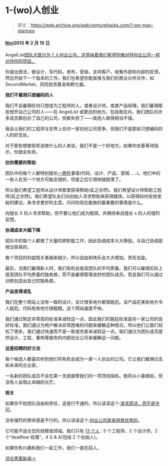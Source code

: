 # 1-(wo)人创业

> 原文：<https://web.archive.org/web/venturehacks.com/1-wo-man-startups>

#### [Nivi](/web/20221208085913/https://venturehacks.com/about)2013 年 2 月 15 日

AngelList[团队大致分为 1 人创业公司。这意味着我们希望你像对待创业公司一样对待你的项目。](https://web.archive.org/web/20221208085913/https://angel.co/)

你提出想法，做设计，写代码，发布，营销，支持客户，收集外部和内部的反馈，然后开始下一个版本的工作。我们也希望你能直接与我们的商业伙伴合作，如 SecondMarket、风险投资基金和孵化器。

**我们不雇佣只想编码的人**

我们不会雇佣任何只想成为工程师的人。或者设计师。或者产品经理。我们雇佣那些想开自己公司的人——在 AngelList 或更远的地方。包括我在内，我们团队的许多成员都创办了自己的公司，但都失败了——其他人做得相当不错。

我会让我们的工程师与世界上任何一家初创公司竞争，但我们不是那些只想编码的人的好去处。

对于那些想被告知该做什么的人来说，我们不是一个好地方。如果你坐着等待指示，你就会失败。

**拉你需要的帮助**

团队中的每个人都特别擅长[一两件](https://web.archive.org/web/20221208085913/http://dilbertblog.typepad.com/the_dilbert_blog/2007/07/career-advice.html)事情(代码、设计、产品、营销……)。他们中的一些人在另一个地方可能会很好。但是之后它很快就脱落了。

所以我们希望工程师从设计师那里获得帮助(反之亦然)。我们希望设计师帮助工程师(反之亦然)。我们希望队友们向创始人寻求帮助来获得媒体。以获得如何安排发射的建议。来寻求更好的主意。问问你现在能做的最重要的事情是什么。

向擅长 X 的人寻求帮助，但不要让他们成为瓶颈。并期待来自擅长 x 的人的强烈反馈。

**协调成本大幅下降**

团队中的每个人都做了大量的跨职能工作，因此协调成本大大降低。与自己协调是相当容易的。

每个项目的利益相关者越来越少，所以自由和快乐会大大增加。责任也是。

最后，当我们雇佣新人时，我们有机会提高团队的平均质量。我们可以雇佣实际上提高团队平均质量的独角兽，而不是雇佣管理良好的团队成员。而且我们可以通过训练创造出自己的独角兽。

**产品变得凌乱**

我们在整个网站上没有一致的设计。设计很多地方都很尴尬。该产品在某些地方令人尴尬。代码有些地方很粗糙。这个网站速度不快。

我们通过制定非常高的标准来减轻这一点，因此我们的尴尬标准是另一家公司的良好标准。我们通过为用户解决非常困难的问题来缓解这种情况，所以他们让我们轻松了很多。我们通过快速而不是一致或完美来减轻这一点。我们通过为团队成员提供设计、工程、重构等服务的内部创业公司来缓解这一问题。

**这是招聘的好方法**

每个候选人都喜欢听到他们将有机会成为一家一人创业的公司。它让我们雇佣过去和未来的企业家。

一名新的团队成员不会在第一天就接管我们的一项顶线指标。她将从小事做起，但没有人会阻止卓越的光芒。

**相关**

如果你不给团队自由和责任，这是行不通的。所以读读这个:[请求原谅，而不是许可](https://web.archive.org/web/20221208085913/http://venturehacks.com/articles/ask-forgiveness-not-permission)。

没有强烈的使命感是不行的。所以读读这个:[创业公司是来拯救世界的](https://web.archive.org/web/20221208085913/http://venturehacks.com/articles/save-the-world)。

它可能不适合您的规模或领域。我们只有 [13 个人](https://web.archive.org/web/20221208085913/https://twitter.com/angellist/team/members) : 5 个工程师，2 个设计师，2 个“dealflow 经理”，4 G & A(包括 2 个创始人)。

如果你有兴趣和我们一起工作，我们一直在招人。

[评论黑客新闻→](https://web.archive.org/web/20221208085913/http://news.ycombinator.com/item?id=5227399)